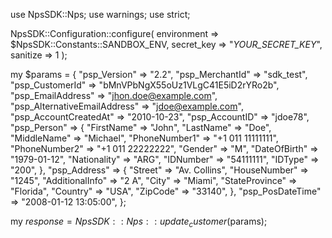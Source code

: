 use NpsSDK::Nps;
use warnings;
use strict;

NpsSDK::Configuration::configure( 
    environment => $NpsSDK::Constants::SANDBOX_ENV,
    secret_key => "_YOUR_SECRET_KEY_",
    sanitize => 1 
    );

my $params = {
    "psp_Version" => "2.2",
    "psp_MerchantId" => "sdk_test",
    "psp_CustomerId" => "bMnVPbNgX55oUz1VLgC41E5iD2rYRo2b",
    "psp_EmailAddress" => "jhon.doe@example.com",
    "psp_AlternativeEmailAddress" => "jdoe@example.com",
    "psp_AccountCreatedAt" => "2010-10-23",
    "psp_AccountID" => "jdoe78",
    "psp_Person" => {
        "FirstName" => "John",
        "LastName" => "Doe",
        "MiddleName" => "Michael",
        "PhoneNumber1" => "+1 011 11111111",
        "PhoneNumber2" => "+1 011 22222222",
        "Gender" => "M",
        "DateOfBirth" => "1979-01-12",
        "Nationality" => "ARG",
        "IDNumber" => "54111111",
        "IDType" => "200",
    },
    "psp_Address" => {
        "Street" => "Av. Collins",
        "HouseNumber" => "1245",
        "AdditionalInfo" => "2 A",
        "City" => "Miami",
        "StateProvince" => "Florida",
        "Country" => "USA",
        "ZipCode" => "33140",
    },
    "psp_PosDateTime" => "2008-01-12 13:05:00",
};

my $response = NpsSDK::Nps::update_customer($params);